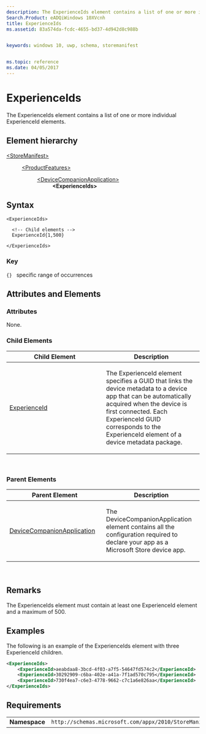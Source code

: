 ```yaml
---
description: The ExperienceIds element contains a list of one or more individual ExperienceId elements.
Search.Product: eADQiWindows 10XVcnh
title: ExperienceIds
ms.assetid: 83a574da-fcdc-4655-bd37-4d942d8c988b


keywords: windows 10, uwp, schema, storemanifest


ms.topic: reference
ms.date: 04/05/2017
---
```


# ExperienceIds


The ExperienceIds element contains a list of one or more individual ExperienceId elements.

## Element hierarchy

<dl>
<dt><a href="element-storemanifest.md">&lt;StoreManifest&gt;</a></dt>
<dd>
<dl>
<dt><a href="element-productfeatures.md">&lt;ProductFeatures&gt;</a></dt>
<dd>
<dl>
<dt><a href="element-devicecompanionapplication.md">&lt;DeviceCompanionApplication&gt;</a></dt>
<dd><b>&lt;ExperienceIds&gt;</b></dd>
</dl>
</dd>
</dl>
</dd>
</dl>

## Syntax

``` syntax
<ExperienceIds>

  <!-- Child elements -->
  ExperienceId{1,500}

</ExperienceIds>
```

### Key

`{}`   specific range of occurrences
## Attributes and Elements


### Attributes

None.

### Child Elements

<table>
<colgroup>
<col width="50%" />
<col width="50%" />
</colgroup>
<thead>
<tr class="header">
<th>Child Element</th>
<th>Description</th>
</tr>
</thead>
<tbody>
<tr class="odd">
<td><a href="element-experienceid.md">ExperienceId</a> </td>
<td><p>The ExperienceId element specifies a GUID that links the device metadata to a device app that can be automatically acquired when the device is first connected. Each ExperienceId GUID corresponds to the ExperienceId element of a device metadata package.</p></td>
</tr>
</tbody>
</table>

 

### Parent Elements

<table>
<colgroup>
<col width="50%" />
<col width="50%" />
</colgroup>
<thead>
<tr class="header">
<th>Parent Element</th>
<th>Description</th>
</tr>
</thead>
<tbody>
<tr class="odd">
<td><a href="element-devicecompanionapplication.md">DeviceCompanionApplication</a> </td>
<td><p>The DeviceCompanionApplication element contains all the configuration required to declare your app as a Microsoft Store device app.</p></td>
</tr>
</tbody>
</table>

 

## Remarks

The ExperienceIds element must contain at least one ExperienceId element and a maximum of 500.

## Examples

The following is an example of the ExperienceIds element with three ExperienceId children.

```XML
<ExperienceIds>
    <ExperienceId>aeabdaa8-3bcd-4f03-a7f5-54647fd574c2</ExperienceId>
    <ExperienceId>30292909-c6ba-402e-a41a-7f1ad570c795</ExperienceId>
    <ExperienceId>730f4ea7-c6e3-4778-9662-c7c1a6e826aa</ExperienceId>
</ExperienceIds>
```

## Requirements

|          |         |
|----------|--------------|
| **Namespace** | `http://schemas.microsoft.com/appx/2010/StoreManifest` |

 

 



